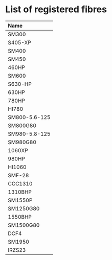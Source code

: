 # List of registered fibres

| **Name**      |
|:--------------|
| SM300         |
| S405-XP       |
| SM400         |
| SM450         |
| 460HP         |
| SM600         |
| S630-HP       |
| 630HP         |
| 780HP         |
| HI780         |
| SM800-5.6-125 |
| SM800G80      |
| SM980-5.8-125 |
| SM980G80      |
| 1060XP        |
| 980HP         |
| HI1060        |
| SMF-28        |
| CCC1310       |
| 1310BHP       |
| SM1550P       |
| SM1250G80     |
| 1550BHP       |
| SM1500G80     |
| DCF4          |
| SM1950        |
| IRZS23        |
